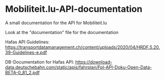 # Mobiliteit.lu-API-documentation
A small documentation for the API for Mobiliteit.lu

Look at the "documentation" file for the documentation


Hafas API Guidelines:
https://transportdatamanagement.ch/content/uploads/2020/04/HRDF.5.20.39-Guidelines-e.pdf

DB-Documentation for Hafas API:
https://download-data.deutschebahn.com/static/apis/fahrplan/Fpl-API-Doku-Open-Data-BETA-0_81_2.pdf
